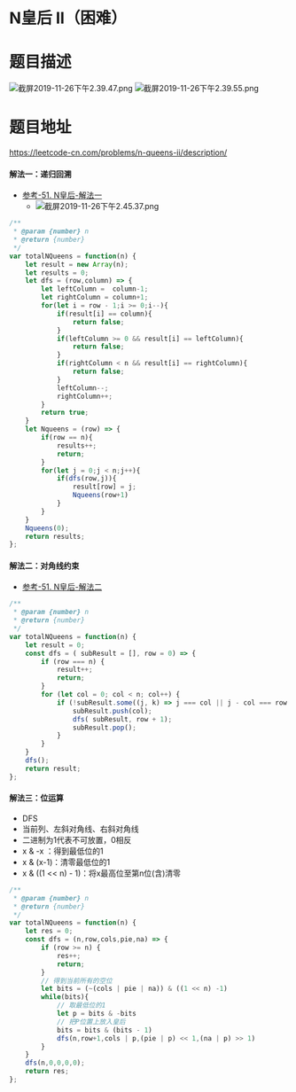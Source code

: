 # N皇后 II（困难）
# 题目描述
![截屏2019-11-26下午2.39.47.png](https://pic.leetcode-cn.com/e55a3b10b278f3a3c0f73d4b9a0cb12599ab7d128df6865138a54ad73f253f35-%E6%88%AA%E5%B1%8F2019-11-26%E4%B8%8B%E5%8D%882.39.47.png)
![截屏2019-11-26下午2.39.55.png](https://pic.leetcode-cn.com/368bf02509e4e97f9a8247a185a2aa55d8a172526d90c3814955ccfc8fa262de-%E6%88%AA%E5%B1%8F2019-11-26%E4%B8%8B%E5%8D%882.39.55.png)
# 题目地址
<https://leetcode-cn.com/problems/n-queens-ii/description/>
#### 解法一：递归回溯
+ [参考-51. N皇后-解法一](https://leetcode-cn.com/problems/n-queens/solution/51-nhuang-hou-by-alexer-660/)
  + ![截屏2019-11-26下午2.45.37.png](https://pic.leetcode-cn.com/b896844bf389d8e10438db680981fe4f2080c3846e639c25cd331b68a8447c47-%E6%88%AA%E5%B1%8F2019-11-26%E4%B8%8B%E5%8D%882.45.37.png)
```javascript
/**
 * @param {number} n
 * @return {number}
 */
var totalNQueens = function(n) {
    let result = new Array(n);
    let results = 0;
    let dfs = (row,column) => {
        let leftColumn =  column-1;
        let rightColumn = column+1;
        for(let i = row - 1;i >= 0;i--){
            if(result[i] == column){
                return false;
            }
            if(leftColumn >= 0 && result[i] == leftColumn){
                return false;
            }
            if(rightColumn < n && result[i] == rightColumn){
                return false;
            }
            leftColumn--;
            rightColumn++;
        }
        return true;
    }
    let Nqueens = (row) => {
        if(row == n){
            results++;
            return;
        }
        for(let j = 0;j < n;j++){
            if(dfs(row,j)){
                result[row] = j;
                Nqueens(row+1)
            }
        }
    }
    Nqueens(0);
    return results;
};
```
#### 解法二：对角线约束
+ [参考-51. N皇后-解法二](https://leetcode-cn.com/problems/n-queens/solution/51-nhuang-hou-by-alexer-660/)
```javascript
/**
 * @param {number} n
 * @return {number}
 */
var totalNQueens = function(n) {
    let result = 0;
    const dfs = ( subResult = [], row = 0) => {
        if (row === n) {
            result++;
            return;
        }
        for (let col = 0; col < n; col++) {
            if (!subResult.some((j, k) => j === col || j - col === row - k || j - col === k - row)) {
                subResult.push(col);
                dfs( subResult, row + 1);
                subResult.pop();
            }
        }
    }
    dfs();
    return result;
};
```
#### 解法三：位运算
+ DFS
+ 当前列、左斜对角线、右斜对角线
+ 二进制为1代表不可放置，0相反
+ x & -x ：得到最低位的1
+ x & (x-1)：清零最低位的1
+ x & ((1 << n) - 1)：将x最高位至第n位(含)清零
```javascript
/**
 * @param {number} n
 * @return {number}
 */
var totalNQueens = function(n) {
    let res = 0;
    const dfs = (n,row,cols,pie,na) => {
        if (row >= n) {
            res++;
            return;
        }
        // 得到当前所有的空位
        let bits = (~(cols | pie | na)) & ((1 << n) -1)
        while(bits){
            // 取最低位的1
            let p = bits & -bits
            // 把P位置上放入皇后
            bits = bits & (bits - 1)
            dfs(n,row+1,cols | p,(pie | p) << 1,(na | p) >> 1)
        }
    }
    dfs(n,0,0,0,0);
    return res;
};
```